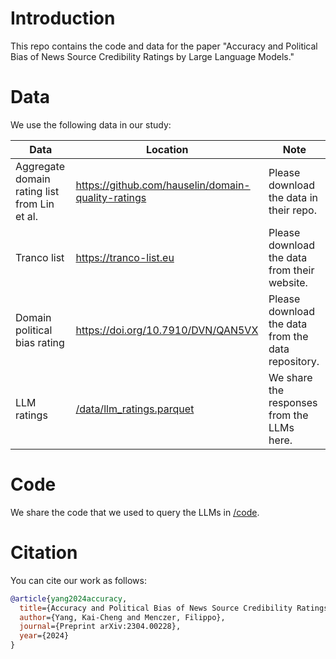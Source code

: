 # Introduction

This repo contains the code and data for the paper "Accuracy and Political Bias of News Source Credibility Ratings by Large Language Models."

# Data

We use the following data in our study:

| Data | Location | Note |
|------|----------|------|
| Aggregate domain rating list from Lin et al. | https://github.com/hauselin/domain-quality-ratings | Please download the data in their repo. |
| Tranco list | https://tranco-list.eu | Please download the data from their website. |
| Domain political bias rating | https://doi.org/10.7910/DVN/QAN5VX | Please download the data from the data repository. |
| LLM ratings | [/data/llm_ratings.parquet](/data/llm_ratings.parquet) | We share the responses from the LLMs here. |

# Code

We share the code that we used to query the LLMs in [/code](/code).

# Citation

You can cite our work as follows:

```bib
@article{yang2024accuracy,
  title={Accuracy and Political Bias of News Source Credibility Ratings by Large Language Models},
  author={Yang, Kai-Cheng and Menczer, Filippo},
  journal={Preprint arXiv:2304.00228},
  year={2024}
}
```